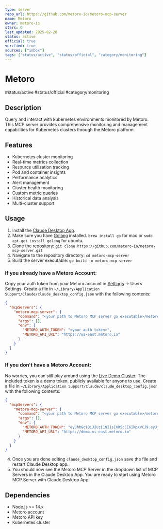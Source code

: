 ```yaml
---
type: server
repo_url: https://github.com/metoro-io/metoro-mcp-server
name: Metoro
owner: metoro-io
stars: 0
last_updated: 2025-02-28
status: active
official: true
verified: true
sources: ["inbox"]
tags: ["status/active", "status/official", "category/monitoring"]
---
```


# Metoro

#status/active #status/official #category/monitoring

## Description

Query and interact with kubernetes environments monitored by Metoro. This MCP server provides comprehensive monitoring and management capabilities for Kubernetes clusters through the Metoro platform.

## Features

- Kubernetes cluster monitoring
- Real-time metrics collection
- Resource utilization tracking
- Pod and container insights
- Performance analytics
- Alert management
- Cluster health monitoring
- Custom metric queries
- Historical data analysis
- Multi-cluster support

## Usage

1.  Install the [Claude Desktop App](https://claude.ai/download).
2.  Make sure you have [Golang](https://golang.org/dl/) installed. `brew install go` for mac or `sudo apt-get install golang` for ubuntu.
3.  Clone the repository: `git clone https://github.com/metoro-io/metoro-mcp-server.git`
4.  Navigate to the repository directory: `cd metoro-mcp-server`
5.  Build the server executable: `go build -o metoro-mcp-server`

### If you already have a Metoro Account:

Copy your auth token from your Metoro account in [Settings](https://us-east.metoro.io/settings) -> Users Settings. Create a file in `~/Library/Application Support/Claude/claude_desktop_config.json` with the following contents:

```json
{
  "mcpServers": {
    "metoro-mcp-server": {
      "command": "<your path to Metoro MCP server go executable>/metoro-mcp-server",
      "args": [],
      "env": {
        "METORO_AUTH_TOKEN": "<your auth token>",
        "METORO_API_URL": "https://us-east.metoro.io"
      }
    }
  }
}
```

### If you don't have a Metoro Account:

No worries, you can still play around using the [Live Demo Cluster](https://demo.us-east.metoro.io/). The included token is a demo token, publicly available for anyone to use. Create a file in `~/Library/Application Support/Claude/claude_desktop_config.json` with the following contents:

```json
{
  "mcpServers": {
    "metoro-mcp-server": {
      "command": "<your path to Metoro MCP server go executable>/metoro-mcp-server",
      "args": [],
      "env": {
        "METORO_AUTH_TOKEN": "eyJhbGciOiJIUzI1NiIsInR5cCI6IkpXVCJ9.eyJjdXN0b21lcklkIjoiOThlZDU1M2QtYzY4ZC00MDRhLWFhZjItNDM2ODllNWJiMGUzIiwiZW1haWwiOiJ0ZXN0QGNocmlzYmF0dGFyYmVlLmNvbSIsImV4cCI6MTgyMTI0NzIzN30.7G6alDpcZh_OThYj293Jce5rjeOBqAhOlANR_Fl5auw",
        "METORO_API_URL": "https://demo.us-east.metoro.io"
      }
    }
  }
}
```

4.  Once you are done editing `claude_desktop_config.json` save the file and restart Claude Desktop app.
5.  You should now see the Metoro MCP Server in the dropdown list of MCP Servers in the Claude Desktop App. You are ready to start using Metoro MCP Server with Claude Desktop App!

## Dependencies

- Node.js >= 14.x
- Metoro account
- Metoro API key
- Kubernetes cluster
